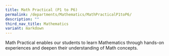 ```yaml
---
title: Math Practical (P1 to P6)
permalink: /departments/Mathematics/MathPracticalP1toP6/
description: ""
third_nav_title: Mathematics
variant: markdown
---
```

Math Practical enables our students to learn Mathematics through hands-on experiences and deepen their understanding of Math concepts.